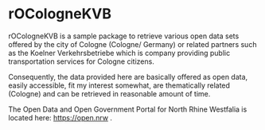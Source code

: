 # rOCologneKVB

rOCologneKVB is a sample package to retrieve various open data sets offered by the
city of Cologne (Cologne/ Germany) or related partners such as the
Koelner Verkehrsbetriebe which is company providing public transportation services for
Cologne citizens.

Consequently, the data provided here are basically offered as open data, 
easily accessible, fit my interest somewhat, are thematically related (Cologne)
and can be retrieved in reasonable amount of time.

The Open Data and Open Government Portal for North Rhine Westfalia is located here:
https://open.nrw
.
